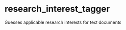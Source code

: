 research_interest_tagger
========================

Guesses applicable research interests for text documents
